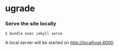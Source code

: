 # ugrade

### Serve the site locally
```
$ bundle exec jekyll serve
```

A local server will be started on <http://localhost:4000>.